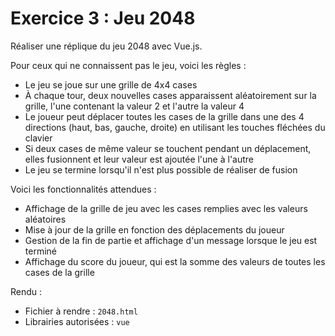# Exercice 3 : Jeu 2048

Réaliser une réplique du jeu 2048 avec Vue.js.

Pour ceux qui ne connaissent pas le jeu, voici les règles :

- Le jeu se joue sur une grille de 4x4 cases
- À chaque tour, deux nouvelles cases apparaissent aléatoirement sur la grille, l'une contenant la valeur 2 et l'autre la valeur 4
- Le joueur peut déplacer toutes les cases de la grille dans une des 4 directions (haut, bas, gauche, droite) en utilisant les touches fléchées du clavier
- Si deux cases de même valeur se touchent pendant un déplacement, elles fusionnent et leur valeur est ajoutée l'une à l'autre
- Le jeu se termine lorsqu'il n'est plus possible de réaliser de fusion

Voici les fonctionnalités attendues :

- Affichage de la grille de jeu avec les cases remplies avec les valeurs aléatoires
- Mise à jour de la grille en fonction des déplacements du joueur
- Gestion de la fin de partie et affichage d'un message lorsque le jeu est terminé
- Affichage du score du joueur, qui est la somme des valeurs de toutes les cases de la grille

Rendu :

- Fichier à rendre : `2048.html`
- Librairies autorisées : `vue`
